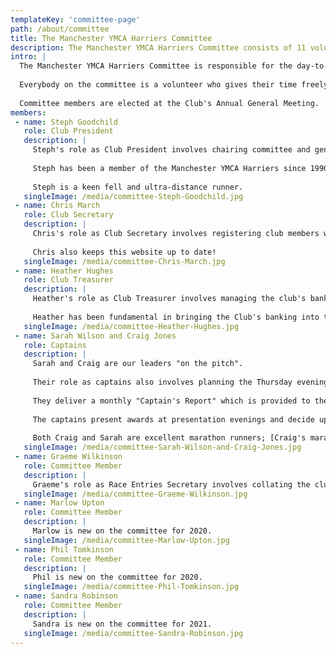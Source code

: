 ```yaml
---
templateKey: 'committee-page'
path: /about/committee
title: The Manchester YMCA Harriers Committee
description: The Manchester YMCA Harriers Committee consists of 11 volunteers who have been elected by the Club's members to manage the Club's affairs
intro: |
  The Manchester YMCA Harriers Committee is responsible for the day-to-day running of the club and making decisions that will affect the future of the club.
  
  Everybody on the committee is a volunteer who gives their time freely for the benefit of the club and its members.
  
  Committee members are elected at the Club's Annual General Meeting.
members:
 - name: Steph Goodchild
   role: Club President
   description: |
     Steph's role as Club President involves chairing committee and general meetings, making a speech at the club's Annual General Meeting and generally being a good egg!
     
     Steph has been a member of the Manchester YMCA Harriers since 1990; she has served on the Committee for fifteen years and has previously been the Club Treasurer for ten years. She is the first woman to hold the role of Club President in our history!
     
     Steph is a keen fell and ultra-distance runner.
   singleImage: /media/committee-Steph-Goodchild.jpg
 - name: Chris March
   role: Club Secretary
   description: |
     Chris's role as Club Secretary involves registering club members with England Athletics and managing the membership of the club. The Club Secretary is also responsible for administrative tasks around committee meetings and the Club's Annual General Meeting, including the collation of agendas, the recording of minutes and distributing these as required.
     
     Chris also keeps this website up to date!
   singleImage: /media/committee-Chris-March.jpg
 - name: Heather Hughes
   role: Club Treasurer
   description: |
     Heather's role as Club Treasurer involves managing the club's bank account, maintaining a cash book and producing income and expenditure reports for general club activities. Her role also involves producing and delivering an annual statement and report for the club's Annual General Meeting.
     
     Heather has been fundamental in bringing the Club's banking into the 21st century, allowing us to take payment by BACS transfer.
   singleImage: /media/committee-Heather-Hughes.jpg
 - name: Sarah Wilson and Craig Jones
   role: Captains
   description: |
     Sarah and Craig are our leaders "on the pitch".
   
     Their role as captains also involves planning the Thursday evening group run and acting as leaders for the session, as well as organising marathon training sessions and routes.
   
     They deliver a monthly "Captain's Report" which is provided to the committee and an annual report at the Annual General Meeting.
   
     The captains present awards at presentation evenings and decide upon the annual award for our "most improved runner" as well as the weightings for our Christmas handicap race.
   
     Both Craig and Sarah are excellent marathon runners; [Craig's marathon PB is 2:34](/blog/2019-11-21-buenos-aires-marathon/) and Sarah's is 3:27.
   singleImage: /media/committee-Sarah-Wilson-and-Craig-Jones.jpg
 - name: Graeme Wilkinson
   role: Committee Member
   description: |
     Graeme's role as Race Entries Secretary involves collating the club's entry for the Manchester Area Cross Country League and the South East Lancs Cross Country League.
   singleImage: /media/committee-Graeme-Wilkinson.jpg
 - name: Marlow Upton
   role: Committee Member
   description: |
     Marlow is new on the committee for 2020.
   singleImage: /media/committee-Marlow-Upton.jpg
 - name: Phil Tomkinson
   role: Committee Member
   description: |
     Phil is new on the committee for 2020.
   singleImage: /media/committee-Phil-Tomkinson.jpg 
 - name: Sandra Robinson
   role: Committee Member
   description: |
     Sandra is new on the committee for 2021.
   singleImage: /media/committee-Sandra-Robinson.jpg
---
```

